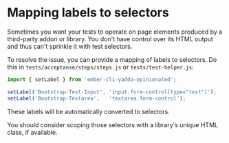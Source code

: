 # Mapping labels to selectors

Sometimes you want your tests to operate on page elements produced by a third-party addon or library. You don't have control over its HTML output and thus can't sprinkle it with test selectors.

To resolve the issue, you can provide a mapping of labels to selectors. Do this in `tests/acceptanse/steps/steps.js` or `tests/test-helper.js`:

```js
import { setLabel } from 'ember-cli-yadda-opinionated';

setLabel('Bootstrap-Text-Input', 'input.form-control[type="text"]');
setLabel('Bootstrap-Textarea',   'textarea.form-control');
```

These labels will be automatically converted to selectors.

You should consider scoping those selectors with a library's unique HTML class, if available.
